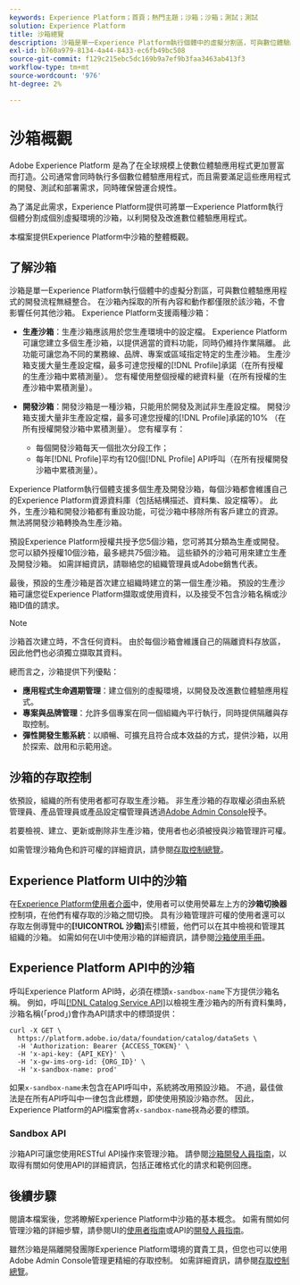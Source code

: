 ```yaml
---
keywords: Experience Platform；首頁；熱門主題；沙箱；沙箱；測試；測試
solution: Experience Platform
title: 沙箱總覽
description: 沙箱是單一Experience Platform執行個體中的虛擬分割區，可與數位體驗應用程式的開發流程無縫整合。
exl-id: b760a979-8134-4a44-8433-ec6fb49bc508
source-git-commit: f129c215ebc5dc169b9a7ef9b3faa3463ab413f3
workflow-type: tm+mt
source-wordcount: '976'
ht-degree: 2%

---
```


# 沙箱概觀

Adobe Experience Platform 是為了在全球規模上使數位體驗應用程式更加豐富而打造。公司通常會同時執行多個數位體驗應用程式，而且需要滿足這些應用程式的開發、測試和部署需求，同時確保營運合規性。

為了滿足此需求，Experience Platform提供可將單一Experience Platform執行個體分割成個別虛擬環境的沙箱，以利開發及改進數位體驗應用程式。

本檔案提供Experience Platform中沙箱的整體概觀。

## 了解沙箱

沙箱是單一Experience Platform執行個體中的虛擬分割區，可與數位體驗應用程式的開發流程無縫整合。 在沙箱內採取的所有內容和動作都僅限於該沙箱，不會影響任何其他沙箱。 Experience Platform支援兩種沙箱：

* **生產沙箱**：生產沙箱應該用於您生產環境中的設定檔。 Experience Platform可讓您建立多個生產沙箱，以提供適當的資料功能，同時仍維持作業隔離。 此功能可讓您為不同的業務線、品牌、專案或區域指定特定的生產沙箱。 生產沙箱支援大量生產設定檔，最多可達您授權的[!DNL Profile]承諾（在所有授權的生產沙箱中累積測量）。 您有權使用整個授權的總資料量（在所有授權的生產沙箱中累積測量）。

* **開發沙箱**：開發沙箱是一種沙箱，只能用於開發及測試非生產設定檔。 開發沙箱支援大量非生產設定檔，最多可達您授權的[!DNL Profile]承諾的10% （在所有授權開發沙箱中累積測量）。 您有權享有：
   * 每個開發沙箱每天一個批次分段工作；
   * 每年[!DNL Profile]平均有120個[!DNL Profile] API呼叫（在所有授權開發沙箱中累積測量）。

Experience Platform執行個體支援多個生產及開發沙箱，每個沙箱都會維護自己的Experience Platform資源資料庫（包括結構描述、資料集、設定檔等）。 此外，生產沙箱和開發沙箱都有重設功能，可從沙箱中移除所有客戶建立的資源。 無法將開發沙箱轉換為生產沙箱。

預設Experience Platform授權共授予您5個沙箱，您可將其分類為生產或開發。 您可以額外授權10個沙箱，最多總共75個沙箱。 這些額外的沙箱可用來建立生產及開發沙箱。 如需詳細資訊，請聯絡您的組織管理員或Adobe銷售代表。

最後，預設的生產沙箱是首次建立組織時建立的第一個生產沙箱。 預設的生產沙箱可讓您從Experience Platform擷取或使用資料，以及接受不包含沙箱名稱或沙箱ID值的請求。

>[!NOTE]
>
>沙箱首次建立時，不含任何資料。 由於每個沙箱會維護自己的隔離資料存放區，因此他們也必須獨立擷取其資料。

總而言之，沙箱提供下列優點：

* **應用程式生命週期管理**：建立個別的虛擬環境，以開發及改進數位體驗應用程式。
* **專案與品牌管理**：允許多個專案在同一個組織內平行執行，同時提供隔離與存取控制。
* **彈性開發生態系統**：以順暢、可擴充且符合成本效益的方式，提供沙箱，以用於探索、啟用和示範用途。

## 沙箱的存取控制

依預設，組織的所有使用者都可存取生產沙箱。 非生產沙箱的存取權必須由系統管理員、產品管理員或產品設定檔管理員透過[Adobe Admin Console](https://adminconsole.adobe.com)授予。

若要檢視、建立、更新或刪除非生產沙箱，使用者也必須被授與沙箱管理許可權。

如需管理沙箱角色和許可權的詳細資訊，請參閱[存取控制總覽](../access-control/home.md)。

## Experience Platform UI中的沙箱

在[Experience Platform使用者介面](https://platform.adobe.com)中，使用者可以使用熒幕左上方的&#x200B;**沙箱切換器**&#x200B;控制項，在他們有權存取的沙箱之間切換。  具有沙箱管理許可權的使用者還可以存取左側導覽中的&#x200B;**[!UICONTROL 沙箱]**&#x200B;索引標籤，他們可以在其中檢視和管理其組織的沙箱。 如需如何在UI中使用沙箱的詳細資訊，請參閱[沙箱使用手冊](ui/overview.md)。

## Experience Platform API中的沙箱

呼叫Experience Platform API時，必須在標頭`x-sandbox-name`下方提供沙箱名稱。 例如，呼叫[[!DNL Catalog Service API]](https://www.adobe.io/experience-platform-apis/references/catalog/)以檢視生產沙箱內的所有資料集時，沙箱名稱(「prod」)會作為API請求中的標頭提供：

```shell
curl -X GET \
  https://platform.adobe.io/data/foundation/catalog/dataSets \
  -H 'Authorization: Bearer {ACCESS_TOKEN}' \
  -H 'x-api-key: {API_KEY}' \
  -H 'x-gw-ims-org-id: {ORG_ID}' \
  -H 'x-sandbox-name: prod'
```

如果`x-sandbox-name`未包含在API呼叫中，系統將改用預設沙箱。 不過，最佳做法是在所有API呼叫中一律包含此標題，即使使用預設沙箱亦然。 因此，Experience Platform的API檔案會將`x-sandbox-name`視為必要的標頭。

### Sandbox API

沙箱API可讓您使用RESTful API操作來管理沙箱。 請參閱[沙箱開發人員指南](api/overview.md)，以取得有關如何使用API的詳細資訊，包括正確格式化的請求和範例回應。

## 後續步驟

閱讀本檔案後，您將瞭解Experience Platform中沙箱的基本概念。 如需有關如何管理沙箱的詳細步驟，請參閱UI的[使用者指南](ui/overview.md)或API的[開發人員指南](./api/getting-started.md)。

雖然沙箱是隔離開發團隊Experience Platform環境的寶貴工具，但您也可以使用Adobe Admin Console管理更精細的存取控制。 如需詳細資訊，請參閱[存取控制總覽](../access-control/home.md)。
